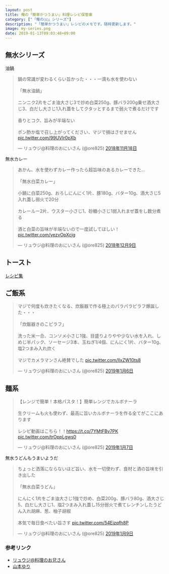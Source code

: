 ```yaml
---
layout: post
title: 俺の「簡単かつうまい」料理レシピ保管庫
category: ["「俺の◯◯」シリーズ"]
description: "「簡単かつうまい」レシピのメモです。随時更新します。"
image: my-series.png
date: 2019-01-13T09:03:48+09:00
---
```

## 無水シリーズ
油鍋
<blockquote class="twitter-tweet" data-lang="ja"><p lang="ja" dir="ltr">鍋の常識が変わるくらい旨かった・・・一滴も水を使わない<br><br>「無水油鍋」<br><br>ニンニク2片をごま油大さじ3で炒め白菜250g、豚バラ200g乗せ酒大さじ3、白だし大さじ1入れ蓋をしてクタッとするまで弱火で煮るだけです<br><br>香りとコク、旨みが半端ない<br><br>ポン酢か塩で召し上がってください、マジで損はさせません <a href="https://t.co/99UVIr0pXb">pic.twitter.com/99UVIr0pXb</a></p>&mdash; リュウジ@料理のおにいさん (@ore825) <a href="https://twitter.com/ore825/status/1064067808944779265?ref_src=twsrc%5Etfw">2018年11月18日</a></blockquote>
<script async src="https://platform.twitter.com/widgets.js" charset="utf-8"></script>

無水カレー
<blockquote class="twitter-tweet" data-lang="ja"><p lang="ja" dir="ltr">あかん、水を使わずカレー作ったら超旨味のあるカレーできた…<br><br>「無水白菜カレー」<br><br>小鍋に白菜250g、おろしにんにく1片、豚180g、バター10g、酒大さじ5入れ蓋し弱火で20分<br><br>カレールー2片、ウスター小さじ1、砂糖小さじ1弱入れまぜ蓋をし数分煮る<br><br>酒と白菜の旨味が半端ないので一度試してほしい！ <a href="https://t.co/yezvOpXcjg">pic.twitter.com/yezvOpXcjg</a></p>&mdash; リュウジ@料理のおにいさん (@ore825) <a href="https://twitter.com/ore825/status/1071679769580695553?ref_src=twsrc%5Etfw">2018年12月9日</a></blockquote>
<script async src="https://platform.twitter.com/widgets.js" charset="utf-8"></script>

## トースト
[レシピ集](https://macaro-ni.jp/46465)

## ご飯系
<blockquote class="twitter-tweet" data-lang="ja"><p lang="ja" dir="ltr">マジで何度も炊きたくなる、炊飯器で作る極上のパラパラピラフ爆誕した・・・<br><br>「炊飯器きのこピラフ」<br><br>洗った米一合、コンソメ小さじ1強、目盛りよりやや少ない水を入れ、しめじ半パック、ソーセージ3本、玉ねぎ1/4個、にんにく1片、バター10g、塩2つまみ入れ炊く<br><br> マジでカメラマンさん絶賛でした <a href="https://t.co/lIxZW10ts8">pic.twitter.com/lIxZW10ts8</a></p>&mdash; リュウジ@料理のおにいさん (@ore825) <a href="https://twitter.com/ore825/status/1081832619405279232?ref_src=twsrc%5Etfw">2019年1月6日</a></blockquote>
<script async src="https://platform.twitter.com/widgets.js" charset="utf-8"></script>

## 麺系
<blockquote class="twitter-tweet" data-lang="ja"><p lang="ja" dir="ltr">【レンジで簡単！本格パスタ！】簡単レンジでカルボナーラ<br><br>生クリームも火も使わず、最高に旨いカルボナーラを作る全てがここにあります<br><br>レシピ動画はこちら！！<a href="https://t.co/7YMtFBv7PK">https://t.co/7YMtFBv7PK</a> <a href="https://t.co/trOppLgws0">pic.twitter.com/trOppLgws0</a></p>&mdash; リュウジ@料理のおにいさん (@ore825) <a href="https://twitter.com/ore825/status/1082262593211838464?ref_src=twsrc%5Etfw">2019年1月7日</a></blockquote>
<script async src="https://platform.twitter.com/widgets.js" charset="utf-8"></script>

無水うどんもうまいようだ
<blockquote class="twitter-tweet" data-lang="ja"><p lang="ja" dir="ltr">ちょっと洒落にならないほど旨い、水を一切使わず、食材と酒の旨味を引き出した<br><br>「無水白菜うどん」<br><br>にんにく1片をごま油大さじ1強で炒め、白菜200g、豚バラ80g、酒大さじ5、白だし大さじ1、塩2つまみ入れ蓋し15分弱火で煮てレンチンしたうどん入れ胡麻、葱、柚子胡椒<br><br>本気で毎日食べたい旨さす <a href="https://t.co/54Eizqfh8P">pic.twitter.com/54Eizqfh8P</a></p>&mdash; リュウジ@料理のおにいさん (@ore825) <a href="https://twitter.com/ore825/status/1082927458729451520?ref_src=twsrc%5Etfw">2019年1月9日</a></blockquote>
<script async src="https://platform.twitter.com/widgets.js" charset="utf-8"></script>

### 参考リンク
- [リュウジ@料理のお兄さん](https://twitter.com/ore825)
- [山本ゆり](https://twitter.com/syunkon0507)
